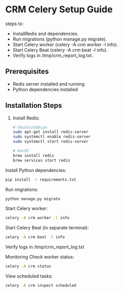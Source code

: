 # CRM Celery Setup Guide

steps to:
    
- InstallRedis and dependencies.
- Run migrations (python manage.py migrate).
- Start Celery worker (celery -A crm worker -l info).
- Start Celery Beat (celery -A crm beat -l info).
- Verify logs in /tmp/crm_report_log.txt.

## Prerequisites
- Redis server installed and running
- Python dependencies installed

## Installation Steps

1. Install Redis:
   ```bash
   # Ubuntu/Debian
   sudo apt-get install redis-server
   sudo systemctl enable redis-server
   sudo systemctl start redis-server

   # macOS
   brew install redis
   brew services start redis

Install Python dependencies:

```bash
pip install -r requirements.txt
```
Run migrations:
```bash
python manage.py migrate
```
Start Celery worker:

```bash
celery -A crm worker -l info
```
Start Celery Beat (in separate terminal):


```bash
celery -A crm beat -l info
```
Verify logs in /tmp/crm_report_log.txt

Monitoring
Check worker status:
```bash
celery -A crm status
```
View scheduled tasks: 
```bash
celery -A crm inspect scheduled
```
